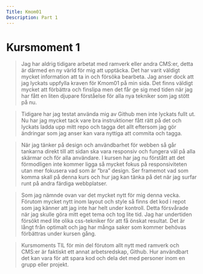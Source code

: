```yaml
---
Title: Kmom01
Description: Part 1
---
```


Kursmoment 1
==================

>Jag har aldrig tidigare arbetat med ramverk eller andra CMS:er, detta är därmed en ny värld för mig att upptäcka. Det har varit väldigt mycket information att ta in och försöka bearbeta. Jag anser dock att jag lyckats uppfylla kraven för Kmom01 på min sida. Det finns väldigt mycket att förbättra och finslipa men det får ge sig med tiden när jag har fått en liten djupare förståelse för alla nya tekniker som jag stött på nu.

>Tidigare har jag testat använda mig av Github men inte lyckats fullt ut. Nu har jag mycket tack vare bra instruktioner fått rätt på det och lyckats ladda upp mitt repo och tagga det allt eftersom jag gör ändringar som jag anser kan vara nyttiga att commita och tagga.

>När jag tänker på design och användbarhet för webben så går tankarna direkt till att sidan ska vara responsiv och fungera väl på alla skärmar och för alla användare. I kursen har jag nu förstått att det förmodligen inte kommer ligga så mycket fokus på responsiviteten utan mer fokusera vad som är ”bra” design. Ser framemot vad som komma skall på denna kurs och hur jag kan tänka på det när jag surfar runt på andra färdiga webbplatser. 

>Som jag nämnde ovan var det mycket nytt för mig denna vecka. Förutom mycket nytt inom layout och style så finns det kod i repot som jag känner att jag inte har helt under kontroll. Detta försvårade när jag skulle göra mitt eget tema och tog lite tid. Jag har undertiden försökt med lite olika css-tekniker för att få önskat resultat. Det är långt från optimalt och jag har många saker som kommer behövas förbättras under kursen gång. 

>Kursmoments TIL för min del förutom allt nytt med ramverk och CMS:er är faktiskt ett annat arbetsredskap, Github. Hur användbart det kan vara för att spara kod och dela det med personer inom en grupp eller projekt.

